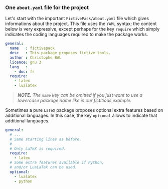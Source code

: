 ### One `about.yaml` file for the project

Let's start with the important `FictivePack/about.yaml` file which gives informations about the project. This file uses the `YAML` syntax; the content below is very expressive, except perhaps for the key `require` which simply indicates the coding languages required to make the package works.

~~~yaml
general:
  name   : fictivepack
  desc   : This package proposes fictive tools.
  author : Christophe BAL
  licence: gnu 3
  lang   :
    - doc: fr
  require:
    - latex
    - lualatex
~~~


> ***NOTE.*** *The `name` key can be omitted if you just want to use a lowercase package name like in our fictitious example.*


Sometimes a pure `LaTeX` package proposes optional extra features based on additional languages. In this case, the key `optional` allows to indicate that additional languages.

~~~yaml
general:
  # ...
  # Same starting lines as before.
  #
  # Only LaTeX is required.
  require:
    - latex
  # Some extra features available if Python,
  # and/or LuaLaTeX can be used.
  optional:
    - lualatex
    - python
~~~
